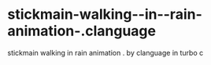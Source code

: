 # stickmain-walking--in--rain-animation-.clanguage
stickmain walking in rain animation . by clanguage in turbo c
